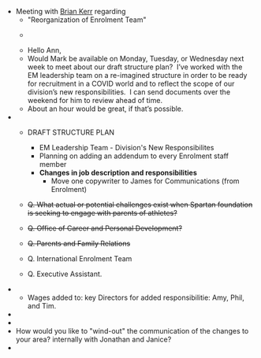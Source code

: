 - Meeting with [Brian Kerr](<Brian Kerr.md>) regarding 
    - "Reorganization of Enrolment Team"
    - >
    - Hello Ann,
    - Would Mark be available on Monday, Tuesday, or
Wednesday next week to meet about our draft structure plan?  I’ve worked
with the EM leadership team on a re-imagined structure in order to be ready for
recruitment in a COVID world and to reflect the scope of our division’s new
responsibilities.  I can send documents over the weekend for him to review
ahead of time.
    - About an hour would be great, if that’s possible.
- 
    - DRAFT STRUCTURE PLAN
        - EM Leadership Team - Division's New Responsibilites
        - Planning on adding an addendum to every Enrolment staff member
        - **Changes in job description and responsibilities**
            - Move one copywriter to James for Communications (from Enrolment)

    - ~~Q. What actual or potential challenges exist when Spartan foundation is seeking to engage with parents of athletes?~~
    - ~~Q. Office of Career and Personal Development?~~
    - ~~Q. Parents and Family Relations~~
    - Q. International Enrolment Team
    - Q. Executive Assistant. 
- 
    - Wages added to: key Directors for added responsibilitie: Amy, Phil, and Tim. 
- 
- 
- How would you like to "wind-out" the communication of the changes to your area? internally with Jonathan and Janice?
- 
